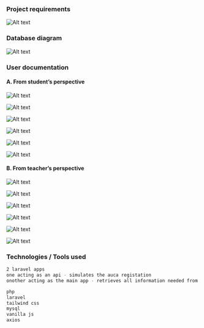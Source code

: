 ### Project requirements

![Alt text](reqs-1.JPG)

### Database diagram

![Alt text](erd.JPG)

### User documentation

#### A. From student’s perspective

![Alt text](image.png)

![Alt text](image-1.png)

![Alt text](image-2.png)

![Alt text](image-3.png)

![Alt text](image-4.png)

![Alt text](image-5.png)

#### B. From teacher’s perspective

![Alt text](image-6.png)

![Alt text](image-7.png)

![Alt text](image-8.png)

![Alt text](image-9.png)

![Alt text](image-10.png)

![Alt text](image-11.png)

### Technologies / Tools used

```bash
2 laravel apps
one acting as an api - simulates the auca registation
onother acting as the main app - retrieves all information needed from the api
```

```bash
php
laravel
tailwind css
mysql
vanilla js
axios
```
